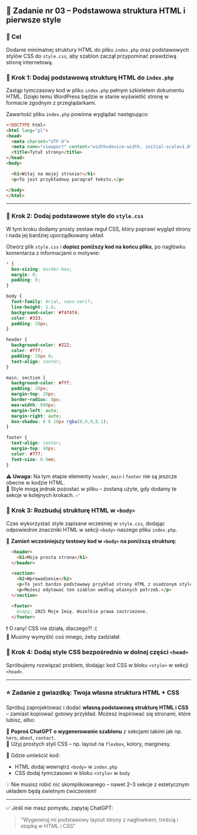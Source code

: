 ## 🧱 Zadanie nr 03 – Podstawowa struktura HTML i pierwsze style

### 🎯 Cel

Dodanie minimalnej struktury HTML do pliku `index.php` oraz podstawowych stylów CSS do `style.css`, aby szablon zaczął przypominać prawdziwą stronę internetową.

### 🧩 Krok 1: Dodaj podstawową strukturę HTML do `index.php`

Zastąp tymczasowy kod w pliku `index.php` pełnym szkieletem dokumentu HTML. Dzięki temu WordPress będzie w stanie wyświetlić stronę w formacie zgodnym z przeglądarkami.

Zawartość pliku `index.php` powinna wyglądać następująco:

```HTML
<!DOCTYPE html>
<html lang="pl">
<head>
  <meta charset="UTF-8">
  <meta name="viewport" content="width=device-width, initial-scale=1.0">
  <title>Tytuł strony</title>
</head>
<body>

  <h1>Witaj na mojej stronie!</h1>
  <p>To jest przykładowy paragraf tekstu.</p>

</body>
</html>
```

---

### 🎨 Krok 2: Dodaj podstawowe style do `style.css`

W tym kroku dodamy prosty zestaw reguł CSS, który poprawi wygląd strony i nada jej bardziej uporządkowany układ.

Otwórz plik `style.css` i **dopisz poniższy kod na końcu pliku**, po nagłówku komentarza z informacjami o motywie:


```CSS
* {
  box-sizing: border-box;
  margin: 0;
  padding: 0;
}

body {
  font-family: Arial, sans-serif;
  line-height: 1.6;
  background-color: #f4f4f4;
  color: #333;
  padding: 20px;
}

header {
  background-color: #222;
  color: #fff;
  padding: 20px 0;
  text-align: center;
}

main, section {
  background-color: #fff;
  padding: 20px;
  margin-top: 20px;
  border-radius: 8px;
  max-width: 800px;
  margin-left: auto;
  margin-right: auto;
  box-shadow: 0 0 10px rgba(0,0,0,0.1);
}

footer {
  text-align: center;
  margin-top: 40px;
  color: #777;
  font-size: 0.9em;
}
```

⚠️ **Uwaga:** Na tym etapie elementy `header`, `main` i `footer` nie są jeszcze obecne w kodzie HTML.  
🧱 Style mogą jednak pozostać w pliku – zostaną użyte, gdy dodamy te sekcje w kolejnych krokach. ✅


### 🧱 Krok 3: Rozbuduj strukturę HTML w `<body>`

Czas wykorzystać style zapisane wcześniej w `style.css`, dodając odpowiednie znaczniki HTML w sekcji `<body>` naszego pliku `index.php`.

🔧 **Zamień wcześniejszy testowy kod w `<body>` na poniższą strukturę:**

```HTML
  <header>
    <h1>Moja prosta strona</h1>
  </header>

  <section>
    <h2>Wprowadzenie</h2>
    <p>To jest bardzo podstawowy przykład strony HTML z osadzonym stylem CSS.</p>
    <p>Możesz edytować ten szablon według własnych potrzeb.</p>
  </section>

  <footer>
    &copy; 2025 Moje Imię. Wszelkie prawa zastrzeżone.
  </footer>
```

❗️ O rany! CSS nie działa, dlaczego?! :(  
🧠 Musimy wymyślić coś innego, żeby zadziałał.


### 🧱 Krok 4: Dodaj style CSS bezpośrednio w dolnej części `<head>`

Spróbujemy rozwiązać problem, dodając kod CSS w bloku `<style>` w sekcji `<head>`.

---

### ⭐ Zadanie z gwiazdką: Twoja własna struktura HTML + CSS

Spróbuj zaprojektować i dodać **własną podstawową strukturę HTML i CSS** – zamiast kopiować gotowy przykład. Możesz inspirować się stronami, które lubisz, albo:

🧠 **Poproś ChatGPT o wygenerowanie szablonu** z sekcjami takimi jak np. `hero`, `about`, `contact`.  
🎨 Użyj prostych styli CSS – np. layout na `flexbox`, kolory, marginesy.

📁 Gdzie umieścić kod:
- HTML dodaj wewnątrz `<body>` w `index.php`
- CSS dodaj tymczasowo w bloku `<style>` w `body`

💡 Nie musisz robić nic skomplikowanego – nawet 2–3 sekcje z estetycznym układem będą świetnym ćwiczeniem!

---

✅ Jeśli nie masz pomysłu, zapytaj ChatGPT:
> "Wygeneruj mi podstawowy layout strony z nagłówkiem, treścią i stopką w HTML i CSS"
